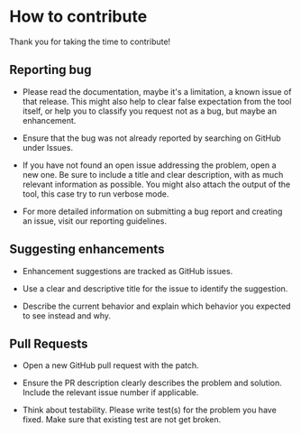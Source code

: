 # How to contribute

Thank you for taking the time to contribute!

## Reporting bug

- Please read the documentation, maybe it's a limitation, a known issue of that release. This might also help to clear false expectation from the tool itself, or help you to classify you request not as a bug, but maybe an enhancement.

- Ensure that the bug was not already reported by searching on GitHub under Issues.

- If you have not found an open issue addressing the problem, open a new one. Be sure to include a title and clear description, with as much relevant information as possible. You might also attach the output of the tool, this case try to run verbose mode.

- For more detailed information on submitting a bug report and creating an issue, visit our reporting guidelines.

## Suggesting enhancements

- Enhancement suggestions are tracked as GitHub issues.

- Use a clear and descriptive title for the issue to identify the suggestion.

- Describe the current behavior and explain which behavior you expected to see instead and why.

## Pull Requests

- Open a new GitHub pull request with the patch.

- Ensure the PR description clearly describes the problem and solution. Include the relevant issue number if applicable.

- Think about testability. Please write test(s) for the problem you have fixed. Make sure that existing test are not get broken.

